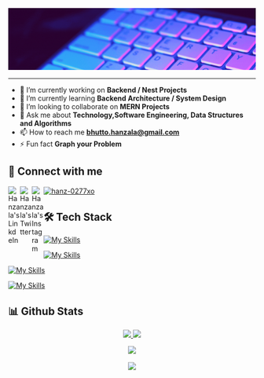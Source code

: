 <img alt=Programming width=100% height=10% src="Hero Banner.gif">
<hr></hr>

- 🔭 I’m currently working on **Backend / Nest Projects**
- 🌱 I’m currently learning **Backend Architecture / System Design**
- 👯 I’m looking to collaborate on **MERN Projects**
- 💬 Ask me about **Technology,Software Engineering, Data Structures and Algorithms**
- 📫 How to reach me **bhutto.hanzala@gmail.com**
- ⚡ Fun fact **Graph your Problem**

## 🔗 Connect with me
<p align="left">
<a href="https://linkedin.com/in/hanzala-bhutto-a10936234">
  <img align="left" alt="Hanzala's LinkdeIn" width="24px" src="https://cdn.simpleicons.org/linkedin/C2C2C4" />
</a>
<a href="https://twitter.com/hanzala_bhutto">
  <img align="left" alt="Hanzala's Twitter" width="24px" src="https://cdn.simpleicons.org/x/C2C2C4" />
</a>
<a href="https://www.instagram.com/hanz.bhutto">
  <img align="left" alt="Hanzala's Instagram" width="24px" src="https://cdn.simpleicons.org/instagram/C2C2C4" />
</a>
<a href="https://www.leetcode.com/hanz-0277xo" target="blank"><img align="center" src="https://raw.githubusercontent.com/rahuldkjain/github-profile-readme-generator/master/src/images/icons/Social/leet-code.svg" alt="hanz-0277xo" height="30" width="40" /></a>
</p>

## 🛠️ Tech Stack

[![My Skills](https://skillicons.dev/icons?i=js,ts,py,java,cpp&theme=dark)](https://skillicons.dev)

[![My Skills](https://skillicons.dev/icons?i=html,css,bootstrap,tailwind,react,next,angular,threejs,redux&theme=dark)](https://skillicons.dev)

[![My Skills](https://skillicons.dev/icons?i=nodejs,express,nest,sqlite,mysql,postgres,mongodb&theme=dark)](https://skillicons.dev)

[![My Skills](https://skillicons.dev/icons?i=docker,git,linux,vscode,visualstudio,replit,powershell,jest,postman,figma&theme=dark)](https://skillicons.dev)


## 📊 Github Stats

<p align="center">
<a href="https://github.com/hanzala-bhutto">
<!--   <img height="180em" src="https://git-hub-stats-bay.vercel.app/api?username=hanzala-bhutto&show_icons=true&theme=radical&include_all_commits=true"/> -->
  <img height="180em" src="https://github-readme-stats-eight-theta.vercel.app/api?username=hanzala-bhutto&show_icons=true&theme=radical&include_all_commits=true&count_private=true"/>

  <img height="180em" src="https://github-readme-stats-eight-theta.vercel.app/api/top-langs/?username=hanzala-bhutto&layout=compact&langs_count=8&theme=radical"/>
</a>
</p>

<p align="center">
<a href="https://github.com/hanzala-bhutto">
  <img height="180em" src="https://github-readme-streak-stats.herokuapp.com/?user=hanzala-bhutto&theme=radical&hide_border=false"/>
</a>
</p>

<p align="center">
<a href="https://github.com/hanzala-bhutto">
  <img height="180em" src="https://leetcard.jacoblin.cool/Hanz-0277xO?theme=dark"/>
</a>
</p>
